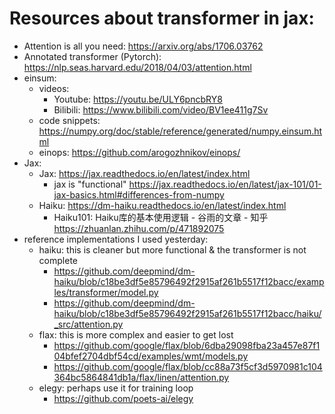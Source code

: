 # Resources about transformer in jax:
- Attention is all you need: https://arxiv.org/abs/1706.03762
- Annotated transformer (Pytorch): https://nlp.seas.harvard.edu/2018/04/03/attention.html
- einsum:
    - videos:
        - Youtube: https://youtu.be/ULY6pncbRY8
        - Bilibili: https://www.bilibili.com/video/BV1ee411g7Sv
    - code snippets: https://numpy.org/doc/stable/reference/generated/numpy.einsum.html
    - einops: https://github.com/arogozhnikov/einops/
- Jax:
    - Jax: https://jax.readthedocs.io/en/latest/index.html
        - jax is "functional" https://jax.readthedocs.io/en/latest/jax-101/01-jax-basics.html#differences-from-numpy
    - Haiku: https://dm-haiku.readthedocs.io/en/latest/index.html
        - Haiku101: Haiku库的基本使用逻辑 - 谷雨的文章 - 知乎 https://zhuanlan.zhihu.com/p/471892075
- reference implementations I used yesterday:
    - haiku:
        this is cleaner but more functional & the transformer is not complete
        - https://github.com/deepmind/dm-haiku/blob/c18be3df5e85796492f2915af261b5517f12bacc/examples/transformer/model.py
        - https://github.com/deepmind/dm-haiku/blob/c18be3df5e85796492f2915af261b5517f12bacc/haiku/_src/attention.py        
    - flax:
        this is more complex and easier to get lost
        - https://github.com/google/flax/blob/6dba29098fba23a457e87f104bfef2704dbf54cd/examples/wmt/models.py
        - https://github.com/google/flax/blob/cc88a73f5cf3d5970981c104364bc5864841db1a/flax/linen/attention.py
    - elegy:
        perhaps use it for training loop
        - https://github.com/poets-ai/elegy